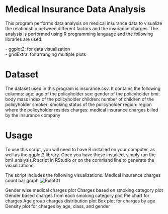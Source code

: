 # Medical Insurance Data Analysis

This program performs data analysis on medical insurance data to visualize the relationship between different factors and the insurance charges. The analysis is performed using R programming language and the following libraries are used:

\- ggplot2: for data visualization  
\- gridExtra: for arranging multiple plots

# Dataset

The dataset used in this program is insurance.csv. It contains the following columns:
age: age of the policyholder
sex: gender of the policyholder
bmi: body mass index of the policyholder
children: number of children of the policyholder
smoker: smoking status of the policyholder
region: region where the policyholder resides
charges: medical insurance charges billed by the insurance company

# Usage

To use this script, you will need to have R installed on your computer, as well as the ggplot2 library. Once you have these installed, simply run the bmi_analysis.R script in RStudio or on the command line to generate the visualizations.

The script includes the following visualizations:
Medical insurance charges count bar graph
![Rplot01](https://user-images.githubusercontent.com/114388128/221771623-06850793-a9ef-4bf7-b848-8aaab367e6d7.png)

Gender wise medical charges plot
Charges based on smoking category plot
Gender based charges from each smoking category plot
Pie chart for charges
Age group charges distribution plot
Box plot for charges by age
Density plot for charges by age, class, and gender
